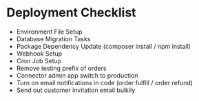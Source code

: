 # Deployment Checklist

* Environment File Setup
* Database Migration Tasks
* Package Dependency Update (composer install / npm install)
* Webhook Setup
* Cron Job Setup
* Remove testing prefix of orders
* Connector admin app switch to production
* Turn on email notifications in code (order fulfill / order refund)
* Send out customer invitation email bulkily
